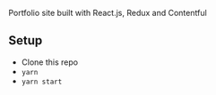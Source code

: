Portfolio site built with React.js, Redux and Contentful

## Setup

* Clone this repo
* `yarn`
* `yarn start`
